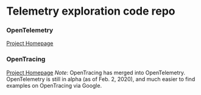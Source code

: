 # Telemetry exploration code repo

### OpenTelemetry
[Project Homepage](https://opentelemetry.io/)

### OpenTracing
[Project Homepage](https://opentracing.io/)
*Note*: OpenTracing has merged into OpenTelemetry. OpenTelemetry is still in alpha (as of Feb. 2, 2020), and much easier to find examples on OpenTracing via Google.